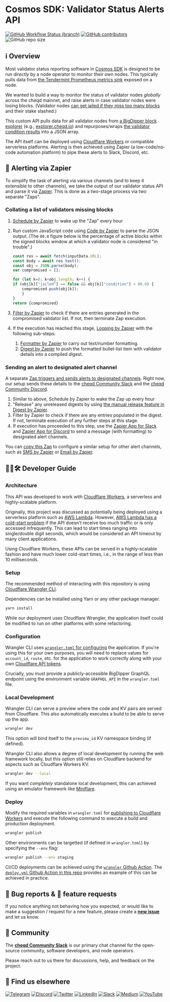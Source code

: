 # Cosmos SDK: Validator Status Alerts API

[![GitHub Workflow Status (branch)](https://img.shields.io/github/workflow/status/cheqd/validator-status/Workflow%20Dispatch/main?label=workflows&style=flat-square)](https://github.com/cheqd/validator-status/actions/workflows/dispatch.yml) [![GitHub contributors](https://img.shields.io/github/contributors/cheqd/validator-status?style=flat-square)](https://github.com/cheqd/validator-status/graphs/contributors) ![GitHub repo size](https://img.shields.io/github/repo-size/cheqd/validator-status?style=flat-square)

## ℹ️ Overview

Most validator status reporting software in [Cosmos SDK](https://cosmos.network/) is designed to be run *directly* by a node operator to monitor their own nodes. This typically pulls data from [the Tendermint Prometheus metrics sink](https://docs.tendermint.com/master/nodes/metrics.html) exposed on a node.

We wanted to build a way to monitor the status of validator nodes *globally* across the cheqd mainnet, and raise alerts in case validator nodes were losing blocks. (Validator nodes [can get jailed if they miss too many blocks](https://docs.cosmos.network/main/modules/slashing/) and their stake slashed.)

This custom API pulls data for all validator nodes from [a BigDipper block explorer](https://explorer.cheqd.io/) (e.g., [explorer.cheqd.io](https://explorer.cheqd.io/)) and repurposes/wraps [the validator condition results](https://explorer.cheqd.io/validators) into a JSON array.

The API itself can be deployed using [Cloudflare Workers](https://workers.cloudflare.com/) or compatible serverless platforms. Alerting is then achieved using Zapier (a low-code/no-code automation platform) to pipe these alerts to Slack, Discord, etc.

## 🚨 Alerting via Zapier

To simplify the task of alerting via various channels (and to keep it extensible to other channels), we take the output of our validator status API and parse it via [Zapier](https://zapier.com/). This is done as a two-stage process via two separate "Zaps".

### Collating a list of validators missing blocks

1. [Schedule by Zapier](https://zapier.com/apps/schedule/integrations) to wake up the "Zap" every hour
2. Run custom JavaScript code using [Code by Zapier](https://zapier.com/apps/code/integrations) to parse the JSON output. (The `80.0` figure below is the percentage of active blocks within the signed blocks window at which a validator node is considered "in trouble".)

	```javascript
	const res = await fetch(inputData.URL);
	const body = await res.text();
	const obj = JSON.parse(body);
	var compromised = [];

	for (let k=0; k<obj.length; k++) {
	if (obj[k]["jailed"] == false && obj[k]["condition"] < 80.0) {
		compromised.push(obj[k]);
		}
	}
	return {compromised}
	```

3. [Filter by Zapier](https://zapier.com/apps/filter/integrations) to check if there are entries generated in the compromised validator list. If not, then terminate Zap execution.
4. If the execution has reached this stage, [Looping by Zapier](https://zapier.com/apps/looping/integrations) with the following sub-steps:
   1. [Formatter by Zapier](https://zapier.com/apps/formatter/integrations) to carry out text/number formatting.
   2. [Digest by Zapier](https://zapier.com/apps/digest/integrations) to push the formatted bullet-list item with validator details into a compiled digest.

### Sending an alert to designated alert channel

A separate [Zap triggers and sends alerts to designated channels](https://zapier.com/shared/ff0c81e509391daa829e1aabfff6b5eec14cb0b2). Right now, our setup sends these details to the [cheqd Community Slack](http://cheqd.link/join-cheqd-slack) and the [cheqd Community Discord](http://cheqd.link/discord-github).

1. Similar to above, Schedule by Zapier to wake the Zap up every hour
2. "Release" any unreleased digests by using [the manual release feature in Digest by Zapier](https://zapier.com/help/create/storage-and-digests/compile-data-in-a-digest-in-zaps#release-the-content-of-the-digest).
3. Filter by Zapier to check if there are any entries populated in the digest. If not, terminate execution of any further steps at this stage.
4. If execution has proceeded to this step, use the [Zapier App for Slack](https://zapier.com/apps/slack/integrations) and [Zapier App for Discord](https://zapier.com/apps/discord/integrations) to send a message (with formatting) to designated alert channels.

You can [copy this Zap](https://zapier.com/shared/ff0c81e509391daa829e1aabfff6b5eec14cb0b2) to configure a similar setup for other alert channels, such as [SMS by Zapier](https://zapier.com/apps/sms/integrations) or [Email by Zapier](https://zapier.com/apps/email/integrations).

## 🧑‍💻🛠 Developer Guide

### Architecture

This API was developed to work with [Cloudflare Workers](https://workers.cloudflare.com/), a serverless and highly-scalable platform.

Originally, this project was discussed as potentially being deployed using a serverless platform such as [AWS Lambda](https://aws.amazon.com/lambda/). However, [AWS Lambda has a cold-start problem](https://mikhail.io/serverless/coldstarts/aws/) if the API doesn't receive too much traffic or is only accessed infrequently. This can lead to start times ranging into single/double digit seconds, which would be considered an API timeout by many client applications.

Using Cloudflare Workers, these APIs can be served in a highly-scalable fashion and have much lower cold-start times, i.e., in the range of less than 10 milliseconds.

### Setup

The recommended method of interacting with this repository is using [Cloudflare Wrangler CLI](https://developers.cloudflare.com/workers/wrangler/get-started/).

Dependencies can be installed using Yarn or any other package manager.

```bash
yarn install
```

While our deployment uses Cloudflare Wrangler, the application itself could be modified to run on other platforms with some refactoring.

### Configuration

Wrangler CLI uses [`wrangler.toml` for configuring](https://developers.cloudflare.com/workers/wrangler/configuration/) the application. If you're using this for your own purposes, you will need to replace values for `account_id`, `route`, etc. for the application to work correctly along with your own [Cloudflare API tokens](https://developers.cloudflare.com/api/tokens/create).

Crucially, you must provide a publicly-accessible BigDipper GraphQL endpoint using the environment variable `GRAPHQL_API` in the `wrangler.toml` file.

### Local Development

Wrangler CLI can serve a preview where the code and KV pairs are served from Cloudflare. This also automatically executes a build to be able to serve up the app.

```bash
wrangler dev
```

This option will bind itself to the `preview_id` KV namespace binding (if defined).

Wrangler CLI also allows a degree of local development by running the web framework locally, but this option still relies on Cloudflare backend for aspects such as Cloudflare Workers KV.

```bash
wrangler dev --local
```

If you want *completely* standalone local development, this can achieved using an emulator framework like [Miniflare](https://miniflare.dev/).

### Deploy

Modify the required variables in `wrangler.toml` for [publishing to Cloudflare Workers](https://developers.cloudflare.com/workers/wrangler/commands/) and execute the following command to execute a build and production deployment.

```bash
wrangler publish
```

Other environments can be targetted (if defined in `wrangler.toml`) by specifying the `--env` flag:

```bash
wrangler publish --env staging
```

CI/CD deployments can be achieved using the [`wrangler` Github Action](https://github.com/cloudflare/wrangler-action). The [`deploy.yml` Github Action in this repo](https://github.com/cheqd/validator-status/blob/main/.github/workflows/deploy.yml) provides an example of this can be achieved in practice.

## 🐞 Bug reports & 🤔 feature requests

If you notice anything not behaving how you expected, or would like to make a suggestion / request for a new feature, please create a [**new issue**](https://github.com/cheqd/validator-status/issues/new/choose) and let us know.

## 💬 Community

The [**cheqd Community Slack**](http://cheqd.link/join-cheqd-slack) is our primary chat channel for the open-source community, software developers, and node operators.

Please reach out to us there for discussions, help, and feedback on the project.

## 🙋 Find us elsewhere

[![Telegram](https://img.shields.io/badge/Telegram-2CA5E0?style=for-the-badge&logo=telegram&logoColor=white)](https://t.me/cheqd) [![Discord](https://img.shields.io/badge/Discord-7289DA?style=for-the-badge&logo=discord&logoColor=white)](http://cheqd.link/discord-github) [![Twitter](https://img.shields.io/badge/Twitter-1DA1F2?style=for-the-badge&logo=twitter&logoColor=white)](https://twitter.com/intent/follow?screen_name=cheqd_io) [![LinkedIn](https://img.shields.io/badge/LinkedIn-0077B5?style=for-the-badge&logo=linkedin&logoColor=white)](http://cheqd.link/linkedin) [![Slack](https://img.shields.io/badge/Slack-4A154B?style=for-the-badge&logo=slack&logoColor=white)](http://cheqd.link/join-cheqd-slack) [![Medium](https://img.shields.io/badge/Medium-12100E?style=for-the-badge&logo=medium&logoColor=white)](https://blog.cheqd.io) [![YouTube](https://img.shields.io/badge/YouTube-FF0000?style=for-the-badge&logo=youtube&logoColor=white)](https://www.youtube.com/channel/UCBUGvvH6t3BAYo5u41hJPzw/)
